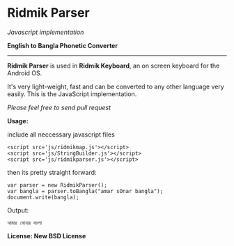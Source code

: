 # Ridmik Parser #
*Javascript implementation*

**English to Bangla Phonetic Converter**

-----

__Ridmik Parser__ is used in **Ridmik Keyboard**, an on screen keyboard for the Android OS.

It's very light-weight, fast and can be converted to any other language very easily. This is the JavaScript implementation.

*Please feel free to send pull request*


**Usage:**

include all neccessary javascript files

	<script src='js/ridmikmap.js'></script>
	<script src='js/StringBuilder.js'></script>
	<script src='js/ridmikparser.js'></script>

then its pretty straight forward:

	var parser = new RidmikParser();
	var bangla = parser.toBangla("amar sOnar bangla");
	document.write(bangla);

Output:
	
	আমার সোনার বাংলা


**License: New BSD License**




